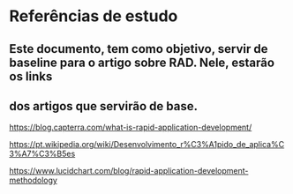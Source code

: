 #  Referências de estudo

## Este documento, tem como objetivo, servir de baseline para o artigo sobre RAD. Nele, estarão os links 
## dos artigos que servirão de base.

https://blog.capterra.com/what-is-rapid-application-development/

https://pt.wikipedia.org/wiki/Desenvolvimento_r%C3%A1pido_de_aplica%C3%A7%C3%B5es

https://www.lucidchart.com/blog/rapid-application-development-methodology
